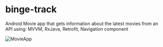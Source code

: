 # binge-track

Android Movie app that gets information about the latest movies from an API using: MVVM, RxJava, Retrofit, Navigation component

![MovieApp](https://user-images.githubusercontent.com/68086863/128133381-e26ebf54-6218-4029-93ee-3ff2e04f24b1.jpg)
